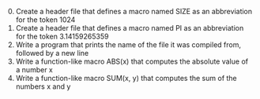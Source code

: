 0. Create a header file that defines a macro named SIZE as an abbreviation for the token 1024
1. Create a header file that defines a macro named PI as an abbreviation for the token 3.14159265359
2. Write a program that prints the name of the file it was compiled from, followed by a new line
3. Write a function-like macro ABS(x) that computes the absolute value of a number x
4. Write a function-like macro SUM(x, y) that computes the sum of the numbers x and y
